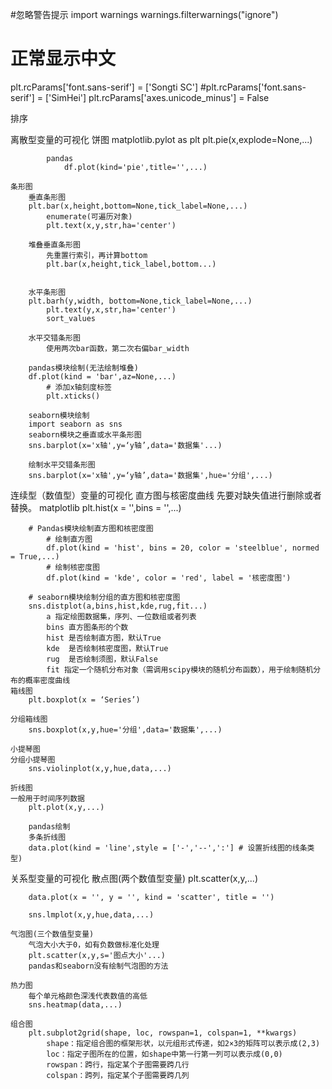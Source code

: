 

#忽略警告提示
import warnings
warnings.filterwarnings("ignore")

# 正常显示中文
plt.rcParams['font.sans-serif'] = ['Songti SC']
#plt.rcParams['font.sans-serif'] = ['SimHei']
plt.rcParams['axes.unicode_minus'] = False

排序

离散型变量的可视化
	饼图
		matplotlib.pylot as plt
			plt.pie(x,explode=None,...)
		
			pandas
				df.plot(kind='pie',title='',...)
	
	条形图
		垂直条形图
		plt.bar(x,height,bottom=None,tick_label=None,...)
			enumerate(可遍历对象)
			plt.text(x,y,str,ha='center')
			
		堆叠垂直条形图
			先重置行索引，再计算bottom
			plt.bar(x,height,tick_label,bottom...)
			
	
		水平条形图
		plt.barh(y,width, bottom=None,tick_label=None,...)
			plt.text(y,x,str,ha='center')
			sort_values
			
		水平交错条形图
			使用两次bar函数，第二次右偏bar_width
			
		pandas模块绘制(无法绘制堆叠)
		df.plot(kind = 'bar',az=None,...)
			# 添加x轴刻度标签
			plt.xticks()
		
		seaborn模块绘制
		import seaborn as sns
		seaborn模块之垂直或水平条形图
		sns.barplot(x='x轴',y=‘y轴’,data='数据集'...)
		
		绘制水平交错条形图
		sns.barplot(x='x轴',y=‘y轴’,data='数据集',hue='分组',...)
连续型（数值型）变量的可视化
	直方图与核密度曲线
		先要对缺失值进行删除或者替换。
		matplotlib
		plt.hist(x = '',bins = '',...)
	
		# Pandas模块绘制直方图和核密度图
			# 绘制直方图
			df.plot(kind = 'hist', bins = 20, color = 'steelblue', normed = True,...)
			# 绘制核密度图
			df.plot(kind = 'kde', color = 'red', label = '核密度图')
		
		# seaborn模块绘制分组的直方图和核密度图
		sns.distplot(a,bins,hist,kde,rug,fit...)
			a 指定绘图数据集，序列、一位数组或者列表
			bins 直方图条形的个数
			hist 是否绘制直方图，默认True 
			kde  是否绘制核密度图，默认True
			rug  是否绘制须图，默认False
			fit 指定一个随机分布对象（需调用scipy模块的随机分布函数），用于绘制随机分布的概率密度曲线
	箱线图
		plt.boxplot(x = ‘Series’)
		
	分组箱线图
		sns.boxplot(x,y,hue='分组',data='数据集',...)
			
	小提琴图
	分组小提琴图
		sns.violinplot(x,y,hue,data,...)

	折线图
	一般用于时间序列数据
		plt.plot(x,y,...)
		
		pandas绘制
		多条折线图
		data.plot(kind = 'line',style = ['-','--',':'] # 设置折线图的线条类型)

关系型变量的可视化
	散点图(两个数值型变量)
		plt.scatter(x,y,...)
		
		data.plot(x = '', y = '', kind = 'scatter', title = '')

		sns.lmplot(x,y,hue,data,...)
		
	气泡图(三个数值型变量)
		气泡大小大于0，如有负数做标准化处理
		plt.scatter(x,y,s='图点大小'...)
		pandas和seaborn没有绘制气泡图的方法
		
	热力图
		每个单元格颜色深浅代表数值的高低
		sns.heatmap(data,...)
	
	组合图
		plt.subplot2grid(shape, loc, rowspan=1, colspan=1, **kwargs)			shape：指定组合图的框架形状，以元组形式传递，如2×3的矩阵可以表示成(2,3)			loc：指定子图所在的位置，如shape中第一行第一列可以表示成(0,0)			rowspan：跨行，指定某个子图需要跨几行			colspan：跨列，指定某个子图需要跨几列	